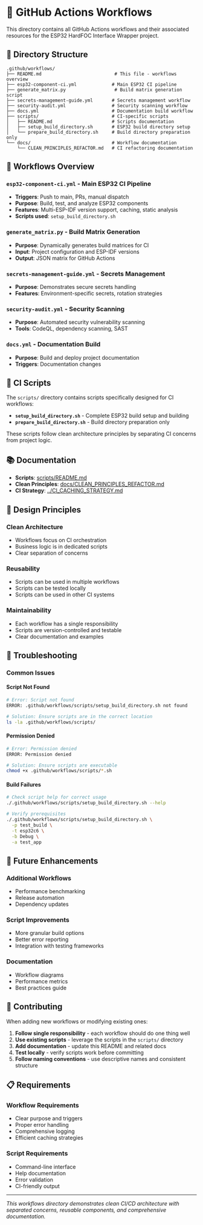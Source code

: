 # 🔄 GitHub Actions Workflows

This directory contains all GitHub Actions workflows and their associated resources for the ESP32 HardFOC Interface Wrapper project.

## 📁 Directory Structure

```
.github/workflows/
├── README.md                           # This file - workflows overview
├── esp32-component-ci.yml             # Main ESP32 CI pipeline
├── generate_matrix.py                  # Build matrix generation script
├── secrets-management-guide.yml       # Secrets management workflow
├── security-audit.yml                 # Security scanning workflow
├── docs.yml                           # Documentation build workflow
├── scripts/                           # CI-specific scripts
│   ├── README.md                      # Scripts documentation
│   ├── setup_build_directory.sh       # ESP32 build directory setup
│   └── prepare_build_directory.sh     # Build directory preparation only
└── docs/                              # Workflow documentation
    └── CLEAN_PRINCIPLES_REFACTOR.md   # CI refactoring documentation
```

## 🚀 Workflows Overview

### **`esp32-component-ci.yml`** - Main ESP32 CI Pipeline
- **Triggers**: Push to main, PRs, manual dispatch
- **Purpose**: Build, test, and analyze ESP32 components
- **Features**: Multi-ESP-IDF version support, caching, static analysis
- **Scripts used**: `setup_build_directory.sh`

### **`generate_matrix.py`** - Build Matrix Generation
- **Purpose**: Dynamically generates build matrices for CI
- **Input**: Project configuration and ESP-IDF versions
- **Output**: JSON matrix for GitHub Actions

### **`secrets-management-guide.yml`** - Secrets Management
- **Purpose**: Demonstrates secure secrets handling
- **Features**: Environment-specific secrets, rotation strategies

### **`security-audit.yml`** - Security Scanning
- **Purpose**: Automated security vulnerability scanning
- **Tools**: CodeQL, dependency scanning, SAST

### **`docs.yml`** - Documentation Build
- **Purpose**: Build and deploy project documentation
- **Triggers**: Documentation changes

## 🔧 CI Scripts

The `scripts/` directory contains scripts specifically designed for CI workflows:

- **`setup_build_directory.sh`** - Complete ESP32 build setup and building
- **`prepare_build_directory.sh`** - Build directory preparation only

These scripts follow clean architecture principles by separating CI concerns from project logic.

## 📚 Documentation

- **Scripts**: [scripts/README.md](scripts/README.md)
- **Clean Principles**: [docs/CLEAN_PRINCIPLES_REFACTOR.md](docs/CLEAN_PRINCIPLES_REFACTOR.md)
- **CI Strategy**: [../CI_CACHING_STRATEGY.md](../CI_CACHING_STRATEGY.md)

## 🎯 Design Principles

### **Clean Architecture**
- Workflows focus on CI orchestration
- Business logic is in dedicated scripts
- Clear separation of concerns

### **Reusability**
- Scripts can be used in multiple workflows
- Scripts can be tested locally
- Scripts can be used in other CI systems

### **Maintainability**
- Each workflow has a single responsibility
- Scripts are version-controlled and testable
- Clear documentation and examples

## 🚨 Troubleshooting

### **Common Issues**

#### **Script Not Found**
```bash
# Error: Script not found
ERROR: .github/workflows/scripts/setup_build_directory.sh not found

# Solution: Ensure scripts are in the correct location
ls -la .github/workflows/scripts/
```

#### **Permission Denied**
```bash
# Error: Permission denied
ERROR: Permission denied

# Solution: Ensure scripts are executable
chmod +x .github/workflows/scripts/*.sh
```

#### **Build Failures**
```bash
# Check script help for correct usage
./.github/workflows/scripts/setup_build_directory.sh --help

# Verify prerequisites
./.github/workflows/scripts/setup_build_directory.sh \
  -p test_build \
  -t esp32c6 \
  -b Debug \
  -a test_app
```

## 🔮 Future Enhancements

### **Additional Workflows**
- Performance benchmarking
- Release automation
- Dependency updates

### **Script Improvements**
- More granular build options
- Better error reporting
- Integration with testing frameworks

### **Documentation**
- Workflow diagrams
- Performance metrics
- Best practices guide

## 🤝 Contributing

When adding new workflows or modifying existing ones:

1. **Follow single responsibility** - each workflow should do one thing well
2. **Use existing scripts** - leverage the scripts in the `scripts/` directory
3. **Add documentation** - update this README and related docs
4. **Test locally** - verify scripts work before committing
5. **Follow naming conventions** - use descriptive names and consistent structure

## 📋 Requirements

### **Workflow Requirements**
- Clear purpose and triggers
- Proper error handling
- Comprehensive logging
- Efficient caching strategies

### **Script Requirements**
- Command-line interface
- Help documentation
- Error validation
- CI-friendly output

---

*This workflows directory demonstrates clean CI/CD architecture with separated concerns, reusable components, and comprehensive documentation.*